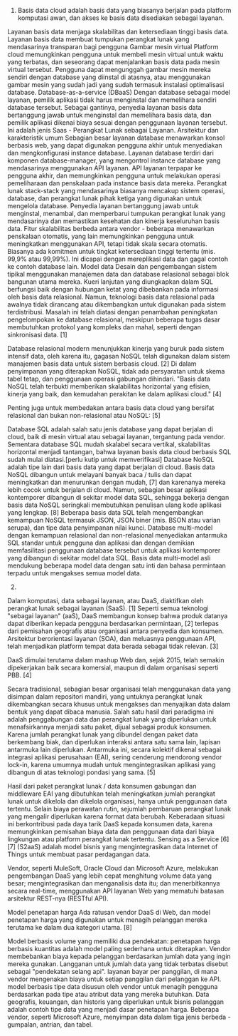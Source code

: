 1. Basis data cloud adalah basis data yang biasanya berjalan pada platform komputasi awan, dan akses ke basis data disediakan sebagai layanan.

Layanan basis data menjaga skalabilitas dan ketersediaan tinggi basis data. Layanan basis data membuat tumpukan perangkat lunak yang mendasarinya transparan 
bagi pengguna
Gambar mesin virtual
Platform cloud memungkinkan pengguna untuk membeli mesin virtual untuk waktu yang terbatas, dan seseorang dapat menjalankan basis data pada mesin virtual tersebut. Pengguna dapat mengunggah gambar mesin mereka sendiri dengan database yang diinstal di atasnya, atau menggunakan gambar mesin yang sudah jadi yang sudah termasuk instalasi optimalisasi database.
Database-as-a-service (DBaaS)
Dengan database sebagai model layanan, pemilik aplikasi tidak harus menginstal dan memelihara sendiri database tersebut. Sebagai gantinya, penyedia layanan basis data bertanggung jawab untuk menginstal dan memelihara basis data, dan pemilik aplikasi dikenai biaya sesuai dengan penggunaan layanan tersebut. Ini adalah jenis Saas - Perangkat Lunak sebagai Layanan.
Arsitektur dan karakteristik umum
Sebagian besar layanan database menawarkan konsol berbasis web, yang dapat digunakan pengguna akhir untuk menyediakan dan mengkonfigurasi instance database.
Layanan database terdiri dari komponen database-manager, yang mengontrol instance database yang mendasarinya menggunakan API layanan. API layanan terpapar ke pengguna akhir, dan memungkinkan pengguna untuk melakukan operasi pemeliharaan dan penskalaan pada instance basis data mereka.
Perangkat lunak stack-stack yang mendasarinya biasanya mencakup sistem operasi, database, dan perangkat lunak pihak ketiga yang digunakan untuk mengelola database. Penyedia layanan bertanggung jawab untuk menginstal, menambal, dan memperbarui tumpukan perangkat lunak yang mendasarinya dan memastikan kesehatan dan kinerja keseluruhan basis data.
Fitur skalabilitas berbeda antara vendor - beberapa menawarkan penskalaan otomatis, yang lain memungkinkan pengguna untuk meningkatkan menggunakan API, tetapi tidak skala secara otomatis.
Biasanya ada komitmen untuk tingkat ketersediaan tinggi tertentu (mis. 99,9% atau 99,99%). Ini dicapai dengan mereplikasi data dan gagal contoh ke contoh database lain.
Model data
Desain dan pengembangan sistem tipikal menggunakan manajemen data dan database relasional sebagai blok bangunan utama mereka. Kueri lanjutan yang diungkapkan dalam SQL berfungsi baik dengan hubungan ketat yang dibebankan pada informasi oleh basis data relasional. Namun, teknologi basis data relasional pada awalnya tidak dirancang atau dikembangkan untuk digunakan pada sistem terdistribusi. Masalah ini telah diatasi dengan penambahan peningkatan pengelompokan ke database relasional, meskipun beberapa tugas dasar membutuhkan protokol yang kompleks dan mahal, seperti dengan sinkronisasi data. [1]

Database relasional modern menunjukkan kinerja yang buruk pada sistem intensif data, oleh karena itu, gagasan NoSQL telah digunakan dalam sistem manajemen basis data untuk sistem berbasis cloud. [2] Di dalam penyimpanan yang diterapkan NoSQL, tidak ada persyaratan untuk skema tabel tetap, dan penggunaan operasi gabungan dihindari. "Basis data NoSQL telah terbukti memberikan skalabilitas horizontal yang efisien, kinerja yang baik, dan kemudahan perakitan ke dalam aplikasi cloud." [4]

Penting juga untuk membedakan antara basis data cloud yang bersifat relasional dan bukan non-relasional atau NoSQL: [5]

Database SQL
adalah salah satu jenis database yang dapat berjalan di cloud, baik di mesin virtual atau sebagai layanan, tergantung pada vendor. Sementara database SQL mudah skalabel secara vertikal, skalabilitas horizontal menjadi tantangan, bahwa layanan basis data cloud berbasis SQL sudah mulai diatasi.[perlu kutip untuk memverifikasi]
Database NoSQL
adalah tipe lain dari basis data yang dapat berjalan di cloud. Basis data NoSQL dibangun untuk melayani banyak baca / tulis dan dapat meningkatkan dan menurunkan dengan mudah, [7] dan karenanya mereka lebih cocok untuk berjalan di cloud. Namun, sebagian besar aplikasi kontemporer dibangun di sekitar model data SQL, sehingga bekerja dengan basis data NoSQL seringkali membutuhkan penulisan ulang kode aplikasi yang lengkap. [8]
Beberapa basis data SQL telah mengembangkan kemampuan NoSQL termasuk JSON, JSON biner (mis. BSON atau varian serupa), dan tipe data penyimpanan nilai kunci.
Database multi-model dengan kemampuan relasional dan non-relasional menyediakan antarmuka SQL standar untuk pengguna dan aplikasi dan dengan demikian memfasilitasi penggunaan database tersebut untuk aplikasi kontemporer yang dibangun di sekitar model data SQL. Basis data multi-model asli mendukung beberapa model data dengan satu inti dan bahasa permintaan terpadu untuk mengakses semua model data.

2. 
Dalam komputasi, data sebagai layanan, atau DaaS, diaktifkan oleh perangkat lunak sebagai layanan (SaaS). [1] Seperti semua teknologi "sebagai layanan" (aaS), DaaS membangun konsep bahwa produk datanya dapat diberikan kepada pengguna berdasarkan permintaan, [2] terlepas dari pemisahan geografis atau organisasi antara penyedia dan konsumen. Arsitektur berorientasi layanan (SOA), dan meluasnya penggunaan API, telah menjadikan platform tempat data berada sebagai tidak relevan. [3]

DaaS dimulai terutama dalam mashup Web dan, sejak 2015, telah semakin dipekerjakan baik secara komersial, maupun di dalam organisasi seperti PBB. [4]

Secara tradisional, sebagian besar organisasi telah menggunakan data yang disimpan dalam repositori mandiri, yang untuknya perangkat lunak dikembangkan secara khusus untuk mengakses dan menyajikan data dalam bentuk yang dapat dibaca manusia. Salah satu hasil dari paradigma ini adalah penggabungan data dan perangkat lunak yang diperlukan untuk menafsirkannya menjadi satu paket, dijual sebagai produk konsumen. Karena jumlah perangkat lunak yang dibundel dengan paket data berkembang biak, dan diperlukan interaksi antara satu sama lain, lapisan antarmuka lain diperlukan. Antarmuka ini, secara kolektif dikenal sebagai integrasi aplikasi perusahaan (EAI), sering cenderung mendorong vendor lock-in, karena umumnya mudah untuk mengintegrasikan aplikasi yang dibangun di atas teknologi pondasi yang sama. [5]

Hasil dari paket perangkat lunak / data konsumen gabungan dan middleware EAI yang dibutuhkan telah meningkatkan jumlah perangkat lunak untuk dikelola dan dikelola organisasi, hanya untuk penggunaan data tertentu. Selain biaya perawatan rutin, sejumlah pembaruan perangkat lunak yang mengalir diperlukan karena format data berubah. Keberadaan situasi ini berkontribusi pada daya tarik DaaS kepada konsumen data, karena memungkinkan pemisahan biaya data dan penggunaan data dari biaya lingkungan atau platform perangkat lunak tertentu. Sensing as a Service [6] [7] (S2aaS) adalah model bisnis yang mengintegrasikan data Internet of Things untuk membuat pasar perdagangan data.

Vendor, seperti MuleSoft, Oracle Cloud dan Microsoft Azure, melakukan pengembangan DaaS yang lebih cepat menghitung volume data yang besar; mengintegrasikan dan menganalisis data itu; dan menerbitkannya secara real-time, menggunakan API layanan Web yang mematuhi batasan arsitektur REST-nya (RESTful API).


Model penetapan harga
Ada ratusan vendor DaaS di Web, dan model penetapan harga yang digunakan untuk menagih pelanggan mereka terutama ke dalam dua kategori utama. [8]

Model berbasis volume yang memiliki dua pendekatan:
penetapan harga berbasis kuantitas adalah model paling sederhana untuk diterapkan. Vendor membebankan biaya kepada pelanggan berdasarkan jumlah data yang ingin mereka gunakan. Langganan untuk jumlah data yang tidak terbatas disebut sebagai "pendekatan selang api".
layanan bayar per panggilan, di mana vendor mengenakan biaya untuk setiap panggilan dari pelanggan ke API.
model berbasis tipe data disusun oleh vendor untuk menagih pengguna berdasarkan pada tipe atau atribut data yang mereka butuhkan. Data geografis, keuangan, dan historis yang diperlukan untuk bisnis pelanggan adalah contoh tipe data yang menjadi dasar penetapan harga. Beberapa vendor, seperti Microsoft Azure, menyimpan data dalam tiga jenis berbeda - gumpalan, antrian, dan tabel.
